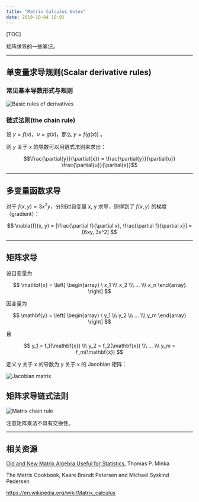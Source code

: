 ```yaml
---
title: "Matrix Calculus Notes"
date: 2019-10-04 18:01
---
```


[TOC]

矩阵求导的一些笔记。

---

## 单变量求导规则(Scalar derivative rules)

### 常见基本导数形式与规则

![Basic rules of derivatives](/wiki/attach/images/matrix_calculus_notes/scalar_derivative_rules.png)

### 链式法则(the chain rule)

设 $y = f(u)$，$u = g(x)$，那么 $y = f(g(x))$ 。

则 $y$ 关于 $x$ 的导数可以用链式法则来求出：

$$\frac{\partial{y}}{\partial{x}} = \frac{\partial{y}}{\partial{u}} \frac{\partial{u}}{\partial{x}}$$

---

## 多变量函数求导

对于 $f(x, y) = 3 x^2 y$，分别对自变量 x, y 求导，则得到了 $f(x, y)$ 的梯度（gradient）：

$$ \nabla{f}(x, y) = [\frac{\partial f}{\partial x}, \frac{\partial f}{\partial x}] = [6xy, 3x^2] $$

---

## 矩阵求导

设自变量为

$$ \mathbf{x} = \left[ \begin{array} \
x_1 \\\
x_2 \\\
... \\\
x_n
\end{array} \right] $$

因变量为

$$ \mathbf{y} = \left[ \begin{array} \
y_1 \\\
y_2 \\\
... \\\
y_m
\end{array} \right] $$

且

$$ y_1 = f_1(\mathbf{x}) \\\
y_2 = f_2(\mathbf{x}) \\\
... \\\
y_m = f_m(\mathbf{x})
$$

定义 y 关于 x 的导数为 y 关于 x 的 Jacobian 矩阵：

![Jacobian matrix](/wiki/attach/images/matrix_calculus_notes/multi_var_jacobian.png)

## 矩阵求导链式法则

![Matrix chain rule](/wiki/attach/images/matrix_calculus_notes/matrix_chain_rule.png)

注意矩阵乘法不具有交换性。

---

## 相关资源

[Old and New Matrix Algebra Useful for Statistics](/wiki/attach/images/matrix_calculus_notes/minka-matrix.pdf), Thomas P. Minka

The Matrix Cookbook, Kaare Brandt Petersen and Michael Syskind Pedersen

https://en.wikipedia.org/wiki/Matrix_calculus

